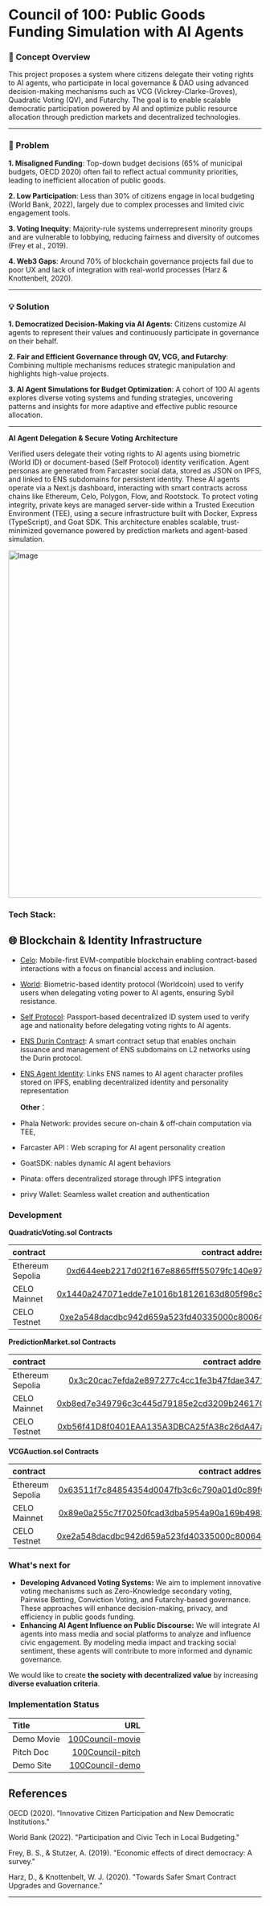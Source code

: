 # Council of 100: Public Goods Funding Simulation with AI Agents

### 🔁 Concept Overview

This project proposes a system where citizens delegate their voting rights to AI agents, who participate in local governance & DAO using advanced decision-making mechanisms such as VCG (Vickrey-Clarke-Groves), Quadratic Voting (QV), and Futarchy. The goal is to enable scalable democratic participation powered by AI and optimize public resource allocation through prediction markets and decentralized technologies.

---

### 🚨 Problem

**1. Misaligned Funding**: Top-down budget decisions (65% of municipal budgets, OECD 2020) often fail to reflect actual community priorities, leading to inefficient allocation of public goods.

**2. Low Participation**: Less than 30% of citizens engage in local budgeting (World Bank, 2022), largely due to complex processes and limited civic engagement tools.

**3. Voting Inequity**: Majority-rule systems underrepresent minority groups and are vulnerable to lobbying, reducing fairness and diversity of outcomes (Frey et al., 2019).

**4. Web3 Gaps**: Around 70% of blockchain governance projects fail due to poor UX and lack of integration with real-world processes (Harz & Knottenbelt, 2020).

---

### 💡 Solution

**1. Democratized Decision-Making via AI Agents**: Citizens customize AI agents to represent their values and continuously participate in governance on their behalf.

**2. Fair and Efficient Governance through QV, VCG, and Futarchy**: Combining multiple mechanisms reduces strategic manipulation and highlights high-value projects.

**3. AI Agent Simulations for Budget Optimization**: A cohort of 100 AI agents explores diverse voting systems and funding strategies, uncovering patterns and insights for more adaptive and effective public resource allocation.


---

**AI Agent Delegation & Secure Voting Architecture**

Verified users delegate their voting rights to AI agents using biometric (World ID) or document-based (Self Protocol) identity verification. Agent personas are generated from Farcaster social data, stored as JSON on IPFS, and linked to ENS subdomains for persistent identity. These AI agents operate via a Next.js dashboard, interacting with smart contracts across chains like Ethereum, Celo, Polygon, Flow, and Rootstock. To protect voting integrity, private keys are managed server-side within a Trusted Execution Environment (TEE), using a secure infrastructure built with Docker, Express (TypeScript), and Goat SDK. This architecture enables scalable, trust-minimized governance powered by prediction markets and agent-based simulation.

<img width="692" alt="Image" src="https://github.com/user-attachments/assets/b2907dc4-3877-4e85-9c7b-64e297f1f912" />

### Tech Stack:

## 🌐 Blockchain & Identity Infrastructure

- [Celo](https://github.com/Jun0908/100Council/tree/main/backend/Server/celo): Mobile-first EVM-compatible blockchain enabling contract-based interactions with a focus on financial access and inclusion.

- [World](https://github.com/Jun0908/100Council/tree/main/frontend/components/world): Biometric-based identity protocol (Worldcoin) used to verify users when delegating voting power to AI agents, ensuring Sybil resistance.

- [Self Protocol](https://github.com/Jun0908/100Council/tree/main/frontend/components/selfProtocol): Passport-based decentralized ID system used to verify age and nationality before delegating voting rights to AI agents.

- [ENS Durin Contract](https://etherscan.io/address/0xba9f0059500df81eb4ab8ccd16fd3df379ba7c57): A smart contract setup that enables onchain issuance and management of ENS subdomains on L2 networks using the Durin protocol.

- [ENS Agent Identity](https://app.ens.domains/chachagpt.eth): Links ENS names to AI agent character profiles stored on IPFS, enabling decentralized identity and personality representation 


  **Other**：
- Phala Network: provides secure on-chain & off-chain computation via TEE, 
- Farcaster API : Web scraping for AI agent personality creation
- GoatSDK: nables dynamic AI agent behaviors
- Pinata: offers decentralized storage through IPFS integration 
- privy Wallet: Seamless wallet creation and authentication


### Development

**QuadraticVoting.sol Contracts**

| contract                   |                                                                                                                   contract address |
| :------------------------- | ---------------------------------------------------------------------------------------------------------------------------------: |
| Ethereum Sepolia    | [0xd644eeb2217d02f167e8865fff55079fc140e971](https://etherscan.io/address/0x208f38670a2ef67e6c0a6579a10191fbd7a1b535)|
| CELO Mainnet   | [0x1440a247071edde7e1016b18126163d805f98c31](https://celoscan.io/address/0x1440a247071edde7e1016b18126163d805f98c31)|
| CELO Testnet   | [0xe2a548dacdbc942d659a523fd40335000c80064c](https://alfajores.celoscan.io/address/0xe2a548dacdbc942d659a523fd40335000c80064c)|

**PredictionMarket.sol Contracts**

| contract                   |                                                                                                                   contract address |
| :------------------------- | ---------------------------------------------------------------------------------------------------------------------------------: |
| Ethereum Sepolia    | [0x3c20cac7efda2e897277c4cc1fe3b47fdae3471e](https://sepolia.etherscan.io/address/0x3c20cac7efda2e897277c4cc1fe3b47fdae3471e)|
| CELO Mainnet   | [0xb8ed7e349796c3c445d79185e2cd3209b2461700](https://celoscan.io/address/0xb8ed7e349796c3c445d79185e2cd3209b2461700)|
| CELO Testnet   | [0xb56f41D8f0401EAA135A3DBCA25fA38c26dA47a9](https://alfajores.celoscan.io/address/0xb56f41d8f0401eaa135a3dbca25fa38c26da47a9)|


**VCGAuction.sol Contracts**

| contract                   |                                                                                                                   contract address |
| :------------------------- | ---------------------------------------------------------------------------------------------------------------------------------: |
| Ethereum Sepolia    | [0x63511f7c84854354d0047fb3c6c790a01d0c89f6](https://sepolia.etherscan.io/address/0x63511f7c84854354d0047fb3c6c790a01d0c89f6)|
| CELO Mainnet   | [0x89e0a255c7f70250fcad3dba5954a90a169b4983](https://celoscan.io/address/0x89e0a255c7f70250fcad3dba5954a90a169b4983)|
| CELO Testnet   | [0xe2a548dacdbc942d659a523fd40335000c80064c](https://alfajores.celoscan.io/address/0x2e9cf33dece4fe50283abbde02440a7daab6a170)|


### What's next for
- **Developing Advanced Voting Systems:**
We aim to implement innovative voting mechanisms such as Zero-Knowledge secondary voting, Pairwise Betting, Conviction Voting, and Futarchy-based governance. These approaches will enhance decision-making, privacy, and efficiency in public goods funding.
- **Enhancing AI Agent Influence on Public Discourse:**
We will integrate AI agents into mass media and social platforms to analyze and influence civic engagement. By modeling media impact and tracking social sentiment, these agents will contribute to more informed and dynamic governance.

We would like to create **the society with decentralized value** by increasing **diverse evaluation criteria**.


### Implementation Status

| Title          |                                                              URL |
| :------------- | ---------------------------------------------------------------: |
| Demo Movie      |                                      [100Council-movie](https://youtu.be/XuSDqN14ubM)|
| Pitch Doc    |   [100Council-pitch](https://www.canva.com/design/DAGjP2tZzck/_lUG-VZT_5VezlCX8UkwxA/edit?utm_content=DAGjP2tZzck&utm_campaign=designshare&utm_medium=link2&utm_source=sharebutton) |
| Demo Site     |                                 [100Council-demo](https://kessy-front.vercel.app/)| 


## **References**  
OECD (2020). "Innovative Citizen Participation and New Democratic Institutions."

World Bank (2022). "Participation and Civic Tech in Local Budgeting."

Frey, B. S., & Stutzer, A. (2019). "Economic effects of direct democracy: A survey."

Harz, D., & Knottenbelt, W. J. (2020). "Towards Safer Smart Contract Upgrades and Governance."

---

